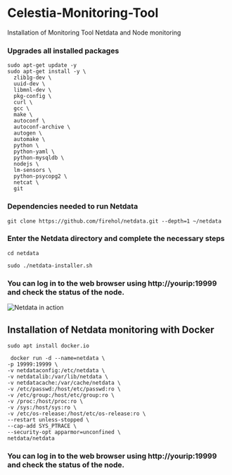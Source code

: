 # Celestia-Monitoring-Tool
Installation of Monitoring Tool Netdata and Node monitoring

### Upgrades all installed packages 

```console
sudo apt-get update -y
sudo apt-get install -y \
  zlib1g-dev \
  uuid-dev \
  libmnl-dev \
  pkg-config \
  curl \
  gcc \
  make \
  autoconf \
  autoconf-archive \
  autogen \
  automake \
  python \
  python-yaml \
  python-mysqldb \
  nodejs \
  lm-sensors \
  python-psycopg2 \
  netcat \
  git
  ```
  ### Dependencies needed to run Netdata
  
  ```console
  git clone https://github.com/firehol/netdata.git --depth=1 ~/netdata
 ```
 
 ### Enter the Netdata directory and complete the necessary steps

 
   ```console
   cd netdata
 ```
 ```console
 sudo ./netdata-installer.sh
```

### You can log in to the web browser using http://yourip:19999 and check the status of the node.


![Netdata in
action](https://user-images.githubusercontent.com/1153921/113440964-449c2180-93a2-11eb-9664-663afa1257a8.gif)


## Installation of Netdata monitoring with Docker


   ```console
   sudo apt install docker.io
 ```

  ```console
   docker run -d --name=netdata \
  -p 19999:19999 \
  -v netdataconfig:/etc/netdata \
  -v netdatalib:/var/lib/netdata \
  -v netdatacache:/var/cache/netdata \
  -v /etc/passwd:/host/etc/passwd:ro \
  -v /etc/group:/host/etc/group:ro \
  -v /proc:/host/proc:ro \
  -v /sys:/host/sys:ro \
  -v /etc/os-release:/host/etc/os-release:ro \
  --restart unless-stopped \
  --cap-add SYS_PTRACE \
  --security-opt apparmor=unconfined \
  netdata/netdata
 ```
### You can log in to the web browser using http://yourip:19999 and check the status of the node.









 
 
 
 
 
 
